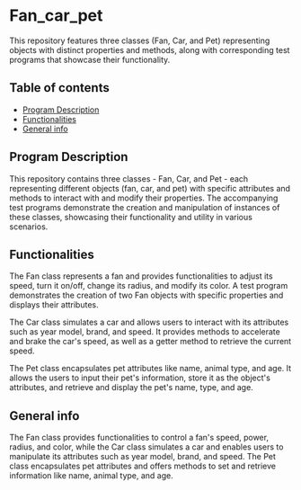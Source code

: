 # Fan_car_pet
This repository features three classes (Fan, Car, and Pet) representing objects with distinct properties and methods, along with corresponding test programs that showcase their functionality.

## Table of contents
* [Program Description](#program-description)
* [Functionalities](#functionalities)
* [General info](#general-info)

## Program Description
This repository contains three classes - Fan, Car, and Pet - each representing different objects (fan, car, and pet) with specific attributes and methods to interact with and modify their properties. The accompanying test programs demonstrate the creation and manipulation of instances of these classes, showcasing their functionality and utility in various scenarios.

## Functionalities
The Fan class represents a fan and provides functionalities to adjust its speed, turn it on/off, change its radius, and modify its color. A test program demonstrates the creation of two Fan objects with specific properties and displays their attributes.

The Car class simulates a car and allows users to interact with its attributes such as year model, brand, and speed. It provides methods to accelerate and brake the car's speed, as well as a getter method to retrieve the current speed.

The Pet class encapsulates pet attributes like name, animal type, and age. It allows the users to input their pet's information, store it as the object's attributes, and retrieve and display the pet's name, type, and age.

## General info
The Fan class provides functionalities to control a fan's speed, power, radius, and color, while the Car class simulates a car and enables users to manipulate its attributes such as year model, brand, and speed. The Pet class encapsulates pet attributes and offers methods to set and retrieve information like name, animal type, and age.
